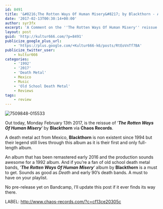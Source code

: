 ```yaml
---
id: 8491
title: '&#8216;The Rotten Ways Of Human Misery&#8217; by Blackthorn - A Comment'
date: '2017-02-13T00:30:14+00:00'
author: syr3fx
excerpt: 'A Comment on the ''The Rotten Ways Of Human Misery'' reissue album by Blackthorn (1992/2017).'
layout: post
guid: 'http://kultur666.com/?p=8491'
publicize_google_plus_url:
    - 'https://plus.google.com/+Kultur666-k6/posts/RtEoVnTf7BA'
publicize_twitter_user:
    - kultur666
categories:
    - '1992'
    - '2017'
    - 'Death Metal'
    - Mexico
    - Music
    - 'Old School Death Metal'
    - Reviews
tags:
    - review
---
```


![7509848-015533](http://localhost:8080/wp-content/uploads/2017/02/7509848-015533.jpg)

Out today, Monday February 13th 2017, is the reissue of ‘***The Rotten Ways Of Human Misery***‘ by **Blackthorn** via **Chaos Records**.

A death metal act from Mexico, **Blackthorn** is non existent since 1994 but their legend still lives through this album as it is their first and only full-length album.

An album that has been remastered early 2016 and the production sounds awesome for a 1992 album. And if you’re a fan of old school death metal bands, ‘***The Rotten Ways Of Human Misery***‘ album by **Blackthorn** is a must to get. Sounds as good as *Death* and early 90’s death bands. A must to have on your playlist.

No pre-release yet on Bandcamp, I’ll update this post if it ever finds its way there.

LABEL: <http://www.chaos-records.com/?c=cf13ce20305c>